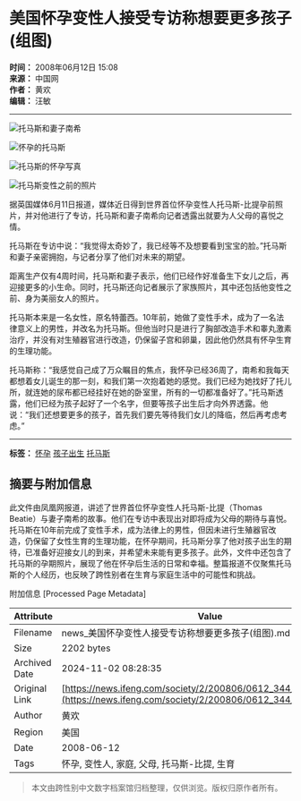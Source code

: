 # 美国怀孕变性人接受专访称想要更多孩子(组图)

**时间：** 2008年06月12日 15:08  
**来源：** 中国网  
**作者：** 黄欢  
**编辑：** 汪敏  

---

![托马斯和妻子南希](http://img.ifeng.com/hres/200806/12/15/36697f33ae5ed6c370ba98ea95f0dbf8.jpg)

![怀孕的托马斯](http://img.ifeng.com/hres/200806/12/15/a712da06f7b6e545d364d4bf7ad94a9e.jpg)

![托马斯的怀孕写真](http://img.ifeng.com/hres/200806/12/15/fb08e6b397fba70c1a3ddb36ba2ef1c8.jpg)

![托马斯变性之前的照片](http://img.ifeng.com/hres/200806/12/15/ca5a7c7dd0587370e3dbf60fe6b90ca3.jpg)

据英国媒体6月11日报道，媒体近日得到世界首位怀孕变性人托马斯-比提孕前照片，并对他进行了专访，托马斯和妻子南希向记者透露出就要为人父母的喜悦之情。

托马斯在专访中说：“我觉得太奇妙了，我已经等不及想要看到宝宝的脸。”托马斯和妻子亲密拥抱，与记者分享了他们对未来的期望。

距离生产仅有4周时间，托马斯和妻子表示，他们已经作好准备生下女儿之后，再迎接更多的小生命。同时，托马斯还向记者展示了家族照片，其中还包括他变性之前、身为美丽女人的照片。

托马斯本来是一名女性，原名特蕾西。10年前，她做了变性手术，成为了一名法律意义上的男性，并改名为托马斯。但他当时只是进行了胸部改造手术和睾丸激素治疗，并没有对生殖器官进行改造，仍保留子宫和卵巢，因此他仍然具有怀孕生育的生理功能。

托马斯称：“我感觉自己成了万众瞩目的焦点，我怀孕已经36周了，南希和我每天都想着女儿诞生的那一刻，和我们第一次抱着她的感觉。我们已经为她找好了托儿所，就连她的尿布都已经挂好在她的卧室里，所有的一切都准备好了。”托马斯透露，他们已经为孩子起好了一个名字，但要等孩子出生后才向外界透露。他说：“我们还想要更多的孩子，首先我们要先等待我们女儿的降临，然后再考虑考虑。”

---

**标签：** [怀孕](#) [孩子出生](#) [托马斯](#)

## 摘要与附加信息

<!-- tcd_abstract -->
此文件由凤凰网报道，讲述了世界首位怀孕变性人托马斯-比提（Thomas Beatie）与妻子南希的故事。他们在专访中表现出对即将成为父母的期待与喜悦。托马斯在10年前完成了变性手术，成为法律上的男性，但因未进行生殖器官改造，仍保留了女性生育的生理功能，在怀孕期间，托马斯分享了他对孩子出生的期待，已准备好迎接女儿的到来，并希望未来能有更多孩子。此外，文件中还包含了托马斯的孕期照片，展现了他在怀孕后生活的日常和幸福。整篇报道不仅聚焦托马斯的个人经历，也反映了跨性别者在生育与家庭生活中的可能性和挑战。
<!-- tcd_abstract_end -->

附加信息 [Processed Page Metadata]

| Attribute       | Value                                  |
|-----------------|----------------------------------------|
| Filename        | news_美国怀孕变性人接受专访称想要更多孩子(组图).md                             |
| Size            | 2202 bytes                           |
| Archived Date   | 2024-11-02 08:28:35                             |
| Original Link   | [https://news.ifeng.com/society/2/200806/0612_344_593806.shtml](https://news.ifeng.com/society/2/200806/0612_344_593806.shtml)                       |
| Author          | 黄欢                               |
| Region          | 美国                               |
| Date            | 2008-06-12                                 |
| Tags            | 怀孕, 变性人, 家庭, 父母, 托马斯-比提, 生育                                 |
>
> 本文由跨性别中文数字档案馆归档整理，仅供浏览。版权归原作者所有。
>